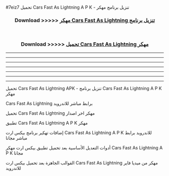 #7eiz7 تحميل  Cars Fast As Lightning  A P K - تنزيل برنامج مهكر



<div align="center">
<h3>Download >>>>> <a href="https://runaway1.web.app/?sq= Cars Fast As Lightning ">مهكر Cars Fast As Lightning  تنزيل برنامج</a></h3><br>

<h3>Download >>>>> <a href="https://runaway1.web.app/?sq= Cars Fast As Lightning ">تحميل  Cars Fast As Lightning  مهكر</a></h3>
</div>


----------------------------------------------------------

----------------------------------------------------------

----------------------------------------------------------

----------------------------------------------------------

----------------------------------------------------------

----------------------------------------------------------

----------------------------------------------------------

تحميل  Cars Fast As Lightning  APK - تنزيل برنامج  Cars Fast As Lightning  A P K مهكر

 Cars Fast As Lightning  برابط مباشر للاندرويد

تحميل  Cars Fast As Lightning  مهكر اخر اصدار

تطبيق  Cars Fast As Lightning  A P K مهكر

إضافات تهكير برنامج بيكس ارت  Cars Fast As Lightning  A P K للاندرويد برابط مباشر مجانا

أدوات التعديل الأساسية بعد تحميل تطبيق بيكس ارت مهكر  Cars Fast As Lightning  A P K مجانا

القوالب الجاهزة بعد تحميل بيكس ارت  Cars Fast As Lightning  مهكر من ميديا فاير للاندرويد


